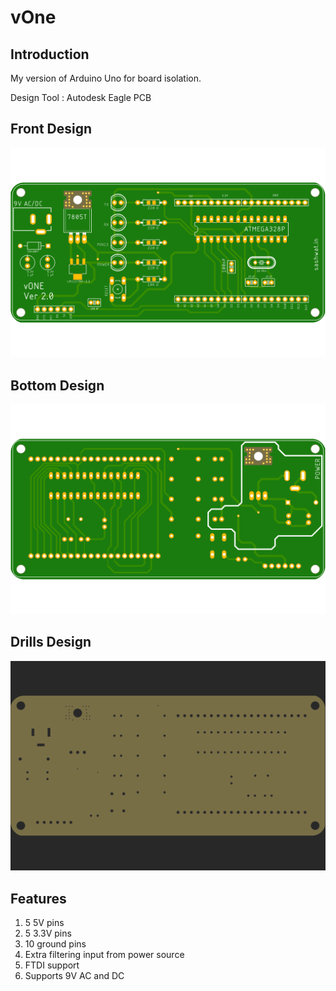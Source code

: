 # vOne

## Introduction

My version of Arduino Uno for board isolation.

Design Tool : Autodesk Eagle PCB

## Front Design

![Front](docs/vONE-UNO-front.png)

## Bottom Design

![Bottom](docs/vONE-UNO-bottom.png)

## Drills Design

![Drills](docs/vONE-UNO-drills.png)

## Features

1. 5 5V pins
2. 5 3.3V pins
3. 10 ground pins
4. Extra filtering input from power source
5. FTDI support
6. Supports 9V AC and DC
